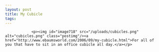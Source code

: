 ```yaml
---
layout: post
title: My Cubicle
tags:
---
```



                <p><img id="image718" src="/uploads/cubicles.png" alt="cubicles.png" class="postimg"/><a href="http://www.ebaumsworld.com/2006/09/my-cubicle.html">For all of you that have to sit in an office cubicle all day.</a></p>

